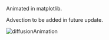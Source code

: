 Animated in matplotlib.

Advection to be added in future update.

![diffusionAnimation](https://github.com/user-attachments/assets/cc08a7e7-379e-4e8d-b056-65a29464472f)
